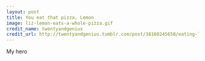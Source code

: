 ```yaml
---
layout: post
title: You eat that pizza, Lemon
image: liz-lemon-eats-a-whole-pizza.gif
credit_name: twentyandgenius
credit_url: http://twentyandgenius.tumblr.com/post/38160245650/eating-lunch-at-the-office-eating-lunch-at-home
---
```


My hero
